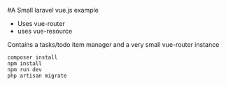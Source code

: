 #A Small laravel vue.js example
* Uses vue-router
* uses vue-resource

Contains a tasks/todo item manager and a very small vue-router instance 

```
composer install 
npm install
npm run dev
php artisan migrate
```

